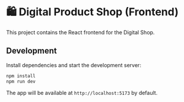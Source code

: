# 🛍️ Digital Product Shop (Frontend)

This project contains the React frontend for the Digital Shop.

## Development

Install dependencies and start the development server:

```bash
npm install
npm run dev
```

The app will be available at `http://localhost:5173` by default.
